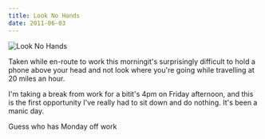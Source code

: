 ```yaml
---
title: Look No Hands
date: 2011-06-03
---
```


![Look No Hands](https://source.unsplash.com/Pll7AP6NFpY/1600x900)

Taken while en-route to work this morningit's surprisingly difficult to hold a phone above your head and not look where you're going while travelling at 20 miles an hour.

I'm taking a break from work for a bitit's 4pm on Friday afternoon, and this is the first opportunity I've really had to sit down and do nothing. It's been a manic day.

Guess who has Monday off work